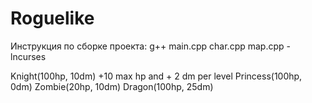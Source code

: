 # Roguelike
Инструкция по сборке проекта:
g++ main.cpp char.cpp map.cpp -lncurses


Knight(100hp, 10dm)  +10 max hp and + 2 dm per level
Princess(100hp, 0dm)
Zombie(20hp, 10dm)
Dragon(100hp, 25dm)
